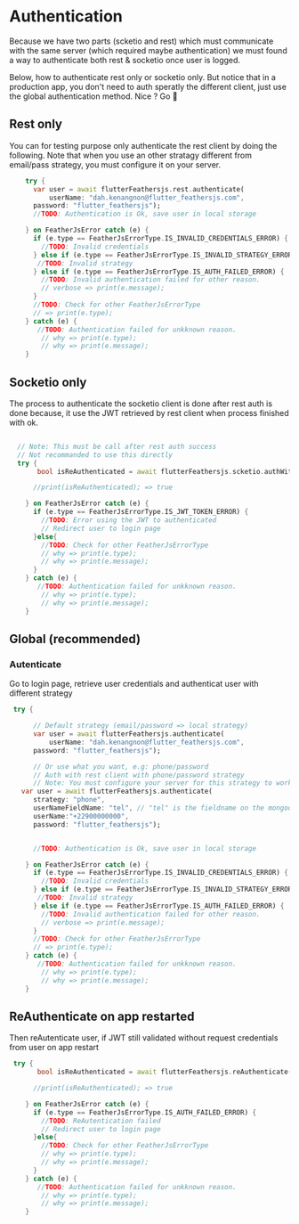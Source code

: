 # Authentication

Because we have two parts (scketio and rest) which must communicate
with the same server (which required maybe authentication) we must found a way to authenticate
both rest & socketio once user is logged.

Below, how to authenticate rest only or socketio only. But notice that in a production app,
you don't need to auth speratly the different client, just use the global authentication method.
Nice ? Go :rocket:

## Rest only

You can for testing purpose only authenticate the rest client by doing the following.
Note that when you use an other stratagy different from email/pass strategy, you must configure it on your server.

```dart
    try {
      var user = await flutterFeathersjs.rest.authenticate(
          userName: "dah.kenangnon@flutter_feathersjs.com",
      password: "flutter_feathersjs");
      //TODO: Authentication is Ok, save user in local storage

    } on FeatherJsError catch (e) {
      if (e.type == FeatherJsErrorType.IS_INVALID_CREDENTIALS_ERROR) {
        //TODO: Invalid credentials
      } else if (e.type == FeatherJsErrorType.IS_INVALID_STRATEGY_ERROR) {
       //TODO: Invalid strategy
      } else if (e.type == FeatherJsErrorType.IS_AUTH_FAILED_ERROR) {
        //TODO: Invalid authentication failed for other reason.
        // verbose => print(e.message);
      }
      //TODO: Check for other FeatherJsErrorType
      // => print(e.type);
    } catch (e) {
       //TODO: Authentication failed for unkknown reason.
        // why => print(e.type);
        // why => print(e.message);
    }

```

## Socketio only

The process to authenticate the socketio client is done after rest auth is done because,
it use the JWT retrieved by rest client when process finished with ok.

```dart

  // Note: This must be call after rest auth success
  // Not recommanded to use this directly
  try {
       bool isReAuthenticated = await flutterFeathersjs.scketio.authWithJWT();

      //print(isReAuthenticated); => true

    } on FeatherJsError catch (e) {
      if (e.type == FeatherJsErrorType.IS_JWT_TOKEN_ERROR) {
        //TODO: Error using the JWT to authenticated
        // Redirect user to login page
      }else{
        //TODO: Check for other FeatherJsErrorType
        // why => print(e.type);
        // why => print(e.message);
      }
    } catch (e) {
       //TODO: Authentication failed for unkknown reason.
        // why => print(e.type);
        // why => print(e.message);
    }

```

## Global  (recommended)

### Autenticate

Go to login page, retrieve user credentials and authenticat user
with different strategy

```dart
 try {

      // Default strategy (email/password => local strategy)
      var user = await flutterFeathersjs.authenticate(
          userName: "dah.kenangnon@flutter_feathersjs.com",
      password: "flutter_feathersjs");

      // Or use what you want, e.g: phone/password
      // Auth with rest client with phone/password strategy
      // Note: You must configure your server for this strategy to work
   var user = await flutterFeathersjs.authenticate(
      strategy: "phone",
      userNameFieldName: "tel", // "tel" is the fieldname on the mongoose|? model
      userName:"+22900000000",
      password: "flutter_feathersjs");


      //TODO: Authentication is Ok, save user in local storage

    } on FeatherJsError catch (e) {
      if (e.type == FeatherJsErrorType.IS_INVALID_CREDENTIALS_ERROR) {
        //TODO: Invalid credentials
      } else if (e.type == FeatherJsErrorType.IS_INVALID_STRATEGY_ERROR) {
       //TODO: Invalid strategy
      } else if (e.type == FeatherJsErrorType.IS_AUTH_FAILED_ERROR) {
        //TODO: Invalid authentication failed for other reason.
        // verbose => print(e.message);
      }
      //TODO: Check for other FeatherJsErrorType
      // => print(e.type);
    } catch (e) {
       //TODO: Authentication failed for unkknown reason.
        // why => print(e.type);
        // why => print(e.message);
    }
```

## ReAuthenticate on app restarted

Then reAutenticate user, if JWT still validated without request credentials from user on app restart

```dart
 try {
       bool isReAuthenticated = await flutterFeathersjs.reAuthenticate();

      //print(isReAuthenticated); => true

    } on FeatherJsError catch (e) {
      if (e.type == FeatherJsErrorType.IS_AUTH_FAILED_ERROR) {
        //TODO: ReAutentication failed
        // Redirect user to login page
      }else{
        //TODO: Check for other FeatherJsErrorType
        // why => print(e.type);
        // why => print(e.message);
      }
    } catch (e) {
       //TODO: Authentication failed for unkknown reason.
        // why => print(e.type);
        // why => print(e.message);
    }
```
